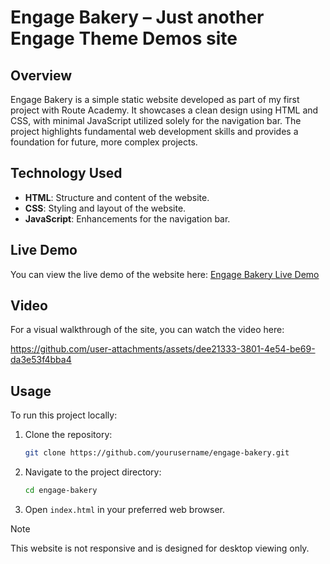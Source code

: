 # Engage Bakery – Just another Engage Theme Demos site

## Overview

Engage Bakery is a simple static website developed as part of my first project with Route Academy. It showcases a clean design using HTML and CSS, with minimal JavaScript utilized solely for the navigation bar. The project highlights fundamental web development skills and provides a foundation for future, more complex projects.

## Technology Used

- **HTML**: Structure and content of the website.
- **CSS**: Styling and layout of the website.
- **JavaScript**: Enhancements for the navigation bar.

## Live Demo

You can view the live demo of the website here: [Engage Bakery Live Demo](https://engage-bakery-1d2f01ymh-k7413ds433ds-projects.vercel.app/)

## Video

For a visual walkthrough of the site, you can watch the video here:

https://github.com/user-attachments/assets/dee21333-3801-4e54-be69-da3e53f4bba4

## Usage

To run this project locally:

1. Clone the repository:
   ```bash
   git clone https://github.com/yourusername/engage-bakery.git
   ```
2. Navigate to the project directory:
   ```bash
   cd engage-bakery
   ```
3. Open `index.html` in your preferred web browser.

> [!NOTE]
> This website is not responsive and is designed for desktop viewing only.

<br>
